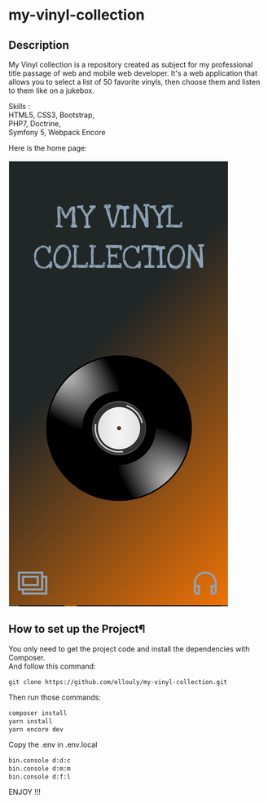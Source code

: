 # my-vinyl-collection

## Description

My Vinyl collection is a repository created as subject for my professional title passage of web and mobile web developer.
It's a web application that allows you to select a list of 50 favorite vinyls, then choose them and listen to them like on a jukebox.

Skills :  
HTML5, CSS3, Bootstrap,  
PHP7, Doctrine,  
Symfony 5, Webpack Encore

Here is the home page:

![Wireframe.png](https://github.com/ellouly/my-vinyl-collection/blob/master/assets/images/HomePage.png)

## How to set up the Project¶

You only need to get the project code and install the dependencies with Composer.  
And follow this command:

```
git clone https://github.com/ellouly/my-vinyl-collection.git  
```

Then run those commands:
```
composer install  
yarn install
yarn encore dev

```
Copy the .env in .env.local

```
bin.console d:d:c
bin.console d:m:m
bin.console d:f:l

```
ENJOY !!!
